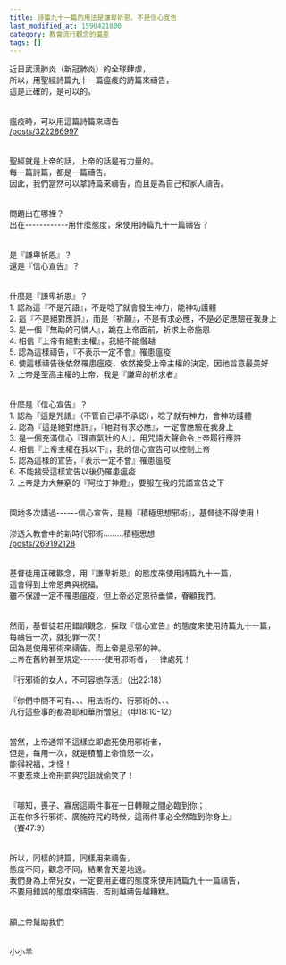 ```yaml
---
title: 詩篇九十一篇的用法是謙卑祈恩，不是信心宣告
last_modified_at: 1590421800
category: 教會流行觀念的偏差
tags: []
---
```


<div>近日武漢肺炎（新冠肺炎）的全球肆虐，</div>

<div>所以，用聖經詩篇九十一篇瘟疫的詩篇來禱告，</div>

<div>這是正確的，是可以的。</div>

<div>&nbsp;</div>

<div>&nbsp;</div>

<div>瘟疫時，可以用這篇詩篇來禱告</div>

<div><a href="/posts/322286997" target="_blank">/posts/322286997</a></div>

<div>&nbsp;</div>

<div>&nbsp;</div>

<div>聖經就是上帝的話，上帝的話是有力量的。</div>

<div>每一篇詩篇，都是一篇禱告。</div>

<div>因此，我們當然可以拿詩篇來禱告，而且是為自己和家人禱告。</div>

<div>&nbsp;</div>

<div>&nbsp;</div>

<div>問題出在哪裡？</div>

<div>出在------------用什麼態度，來使用詩篇九十一篇禱告？</div>

<div>&nbsp;</div>

<div>&nbsp;</div>

<div>是『謙卑祈恩』？</div>

<div>還是『信心宣告』？</div>

<div>&nbsp;</div>

<div>&nbsp;</div>

<div>什麼是『謙卑祈恩』？</div>

<div>1.<span style="white-space:pre"> </span>認為這『不是咒語』，不是唸了就會發生神力，能神功護體</div>

<div>2.<span style="white-space:pre"> </span>這『不是絕對應許』，而是『祈願』，不是有求必應，不是必定應驗在我身上</div>

<div>3.<span style="white-space:pre"> </span>是一個『無助的可憐人』，跪在上帝面前，祈求上帝施恩</div>

<div>4.<span style="white-space:pre"> </span>相信『上帝有絕對主權』，我絕不能僭越</div>

<div>5.<span style="white-space:pre"> </span>認為這樣禱告，『不表示一定不會』罹患瘟疫</div>

<div>6.<span style="white-space:pre"> </span>使這樣禱告後依然罹患瘟疫，依然接受上帝主權的決定，因祂旨意最美好</div>

<div>7.<span style="white-space:pre"> </span>上帝是至高主權的上帝，我是『謙卑的祈求者』</div>

<div>&nbsp;</div>

<div>&nbsp;</div>

<div>什麼是『信心宣告』？</div>

<div>1.<span style="white-space:pre"> </span>認為『這是咒語』（不管自己承不承認），唸了就有神力，會神功護體</div>

<div>2.<span style="white-space:pre"> </span>認為『這是絕對應許』，『絕對有求必應』，一定會應驗在我身上</div>

<div>3.<span style="white-space:pre"> </span>是一個充滿信心『理直氣壯的人』，用咒語大聲命令上帝履行應許</div>

<div>4.<span style="white-space:pre"> </span>相信『上帝主權在我以下』，我的信心宣告可以控制上帝</div>

<div>5.<span style="white-space:pre"> </span>認為這樣的宣告，『表示一定不會』罹患瘟疫</div>

<div>6.<span style="white-space:pre"> </span>不能接受這樣宣告以後仍罹患瘟疫</div>

<div>7.<span style="white-space:pre"> </span>上帝是力大無窮的『阿拉丁神燈』，要服在我的咒語宣告之下</div>

<div>&nbsp;</div>

<div>&nbsp;</div>

<div>園地多次講過------信心宣告，是種『積極思想邪術』，基督徒不得使用！</div>

<div>&nbsp;</div>

<div>滲透入教會中的新時代邪術………積極思想</div>

<div><a href="/posts/269192128" target="_blank">/posts/269192128</a></div>

<div>&nbsp;</div>

<div>&nbsp;</div>

<div>基督徒用正確觀念，用『謙卑祈恩』的態度來使用詩篇九十一篇，</div>

<div>這會得到上帝恩典與祝福。</div>

<div>雖不保證一定不罹患瘟疫，但上帝必定恩待垂憐，眷顧我們。</div>

<div>&nbsp;</div>

<div>&nbsp;</div>

<div>然而，基督徒若用錯誤觀念，採取『信心宣告』的態度來使用詩篇九十一篇，</div>

<div>每禱告一次，就犯罪一次！</div>

<div>因為是使用邪術來禱告，而上帝是忌邪的神。</div>

<div>上帝在舊約甚至規定-------使用邪術者，一律處死！</div>

<div>&nbsp;</div>

<div>『行邪術的女人，不可容她存活』（出22:18）</div>

<div>&nbsp;</div>

<div>『你們中間不可有、、、用法術的、行邪術的、、、</div>

<div>凡行這些事的都為耶和華所憎惡』（申18:10-12）</div>

<div>&nbsp;</div>

<div>&nbsp;</div>

<div>當然，上帝通常不這樣立即處死使用邪術者，</div>

<div>但是，每用一次，就是積蓄上帝憤怒一次，</div>

<div>能得祝福，才怪！</div>

<div>不要惹來上帝刑罰與咒詛就偷笑了！</div>

<div>&nbsp;</div>

<div>&nbsp;</div>

<div>『哪知，喪子、寡居這兩件事在一日轉眼之間必臨到你；</div>

<div>正在你多行邪術、廣施符咒的時候，這兩件事必全然臨到你身上』</div>

<div>（賽47:9）</div>

<div>&nbsp;</div>

<div>&nbsp;</div>

<div>所以，同樣的詩篇，同樣用來禱告，</div>

<div>態度不同，觀念不同，結果會天差地遠。</div>

<div>我們身為上帝兒女，一定要用正確的態度來使用詩篇九十一篇禱告，</div>

<div>不要用錯誤的態度來禱告，否則越禱告越糟糕。</div>

<div>&nbsp;</div>

<div>&nbsp;</div>

<div>願上帝幫助我們</div>

<div>&nbsp;</div>

<div>&nbsp;</div>

<div>小小羊</div>

<div>&nbsp;</div>

<div>&nbsp;</div>

<div>&nbsp;</div>

